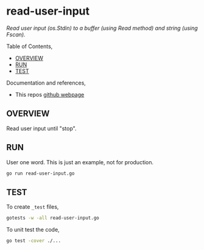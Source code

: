 # read-user-input

_Read user input (os.Stdin) to a buffer (using Read method)
and string (using Fscan)._

Table of Contents,

* [OVERVIEW](https://github.com/JeffDeCola/my-go-examples/tree/master/input-output/io-reader/read-user-input#overview)
* [RUN](https://github.com/JeffDeCola/my-go-examples/tree/master/input-output/io-reader/read-user-input#run)
* [TEST](https://github.com/JeffDeCola/my-go-examples/tree/master/input-output/io-reader/read-user-input#test)

Documentation and references,

* This repos [github webpage](https://jeffdecola.github.io/my-go-examples/)

## OVERVIEW

Read user input until "stop".

## RUN

User one word. This is just an example, not for production.

```bash
go run read-user-input.go
```

## TEST

To create `_test` files,

```bash
gotests -w -all read-user-input.go
```

To unit test the code,

```bash
go test -cover ./...
```
